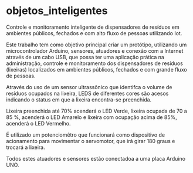 # objetos_inteligentes

Controle e monitoramento inteligente de dispensadores de resíduos em ambientes públicos, fechados e com alto fluxo de pessoas utilizando Iot.

Este trabalho tem como objetivo principal criar um protótipo, utilizando um microcontrolador Arduino, sensores, atuadores e conexão com a Internet através de um cabo USB, que possa ter uma aplicação prática na administração, controle e monitoramento dos dispensadores de resíduos (lixeiras) localizados em ambientes públicos, fechados e com grande fluxo de pessoas.

Através do uso de um sensor ultrassônico que identifca o volume de resíduos ocupados na lixeira, LEDS de diferentes cores são acesos indicando o status em que a lixeira encontra-se preenchida.

Lixeira preenchida até 70% acenderá o LED Verde, lixeira ocupada de 70 a 85 %, acenderá o LED Amarelo e lixeira com ocupação acima de 85%, acenderá o LED Vermelho.

É utilizado um potenciomêtro que funcionará como dispositivo de acionamento para movimentar o servomotor, que irá girar 180 graus e trocará a lixeira.

Todos estes atuadores e sensores estão conectadoa a uma placa Arduino UNO.
